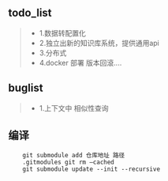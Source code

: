 ## todo_list
> * 1.数据转配置化
> * 2.独立出新的知识库系统，提供通用api
> * 3.分布式
> * 4.docker 部署 版本回滾....


## buglist
> * 1.上下文中 相似性查询


## 编译

```shell
    git submodule add 仓库地址 路径
    .gitmodules git rm –cached
    git submodule update --init --recursive
```